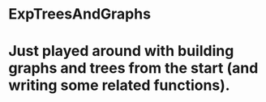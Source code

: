 # ExpTreesAndGraphs

# Just played around with building graphs and trees from the start (and writing some related functions).
